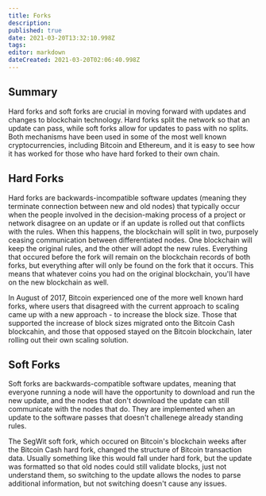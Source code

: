 ```yaml
---
title: Forks
description:
published: true
date: 2021-03-20T13:32:10.998Z
tags:
editor: markdown
dateCreated: 2021-03-20T02:06:40.998Z
---
```


## Summary

Hard forks and soft forks are crucial in moving forward with updates and changes to blockchain technology. Hard forks split the network so that an update can pass, while soft forks allow for updates to pass with no splits. Both mechanisms have been used in some of the most well known cryptocurrencies, including Bitcoin and Ethereum, and it is easy to see how it has worked for those who have hard forked to their own chain.

## Hard Forks

Hard forks are backwards-incompatible software updates (meaning they terminate connection between new and old nodes) that typically occur when the people involved in the decision-making process of a project or network disagree on an update or if an update is rolled out that conflicts with the rules. When this happens, the blockchain will split in two, purposely ceasing communication between differentiated nodes. One blockchain will keep the original rules, and the other will adopt the new rules. Everything that occured before the fork will remain on the blockchain records of both forks, but everything after will only be found on the fork that it occurs. This means that whatever coins you had on the original blockchain, you'll have on the new blockchain as well.

In August of 2017, Bitcoin experienced one of the more well known hard forks, where users that disagreed with the current approach to scaling came up with a new approach - to increase the block size. Those that supported the increase of block sizes migrated onto the Bitcoin Cash blockcahin, and those that opposed stayed on the Bitcoin blockchain, later rolling out their own scaling solution.

## Soft Forks

Soft forks are backwards-compatible software updates, meaning that everyone running a node will have the opportunity to download and run the new update, and the nodes that don't download the update can still communicate with the nodes that do. They are implemented when an update to the software passes that doesn't challenege already standing rules.

The SegWit soft fork, which occured on Bitcoin's blockchain weeks after the Bitcoin Cash hard fork, changed the structure of Bitcoin transaction data. Usually something like this would fall under hard fork, but the update was formatted so that old nodes could still validate blocks, just not understand them, so switching to the update allows the nodes to parse additional information, but not switching doesn't cause any issues.